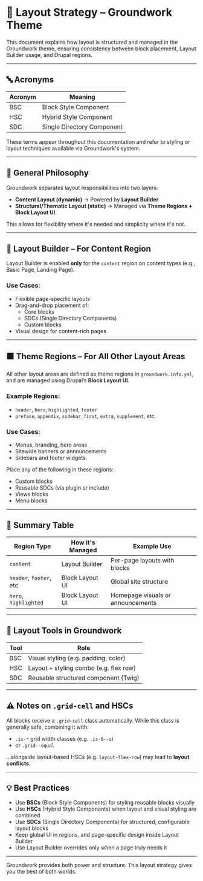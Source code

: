 # 🧱 Layout Strategy – Groundwork Theme

This document explains how layout is structured and managed in the Groundwork theme, ensuring consistency between block placement, Layout Builder usage, and Drupal regions.

---

## 🔤 Acronyms

| Acronym | Meaning                       |
|---------|-------------------------------|
| BSC     | Block Style Component         |
| HSC     | Hybrid Style Component        |
| SDC     | Single Directory Component    |

These terms appear throughout this documentation and refer to styling or layout techniques available via Groundwork's system.

---

## 🎯 General Philosophy

Groundwork separates layout responsibilities into two layers:

- **Content Layout (dynamic)** → Powered by **Layout Builder**
- **Structural/Thematic Layout (static)** → Managed via **Theme Regions + Block Layout UI**

This allows for flexibility where it's needed and simplicity where it's not.

---

## 🔷 Layout Builder – For Content Region

Layout Builder is enabled **only** for the `content` region on content types (e.g., Basic Page, Landing Page).

### Use Cases:
- Flexible page-specific layouts
- Drag-and-drop placement of:
  - Core blocks
  - SDCs (Single Directory Components)
  - Custom blocks
- Visual design for content-rich pages

---

## 🟧 Theme Regions – For All Other Layout Areas

All other layout areas are defined as theme regions in `groundwork.info.yml`, and are managed using Drupal’s **Block Layout UI**.

### Example Regions:
- `header`, `hero`, `highlighted`, `footer`
- `preface`, `appendix`, `sidebar_first`, `extra`, `supplement`, etc.

### Use Cases:
- Menus, branding, hero areas
- Sitewide banners or announcements
- Sidebars and footer widgets

Place any of the following in these regions:
- Custom blocks
- Reusable SDCs (via plugin or include)
- Views blocks
- Menu blocks

---

## 🧩 Summary Table

| Region Type     | How it's Managed         | Example Use                     |
|------------------|--------------------------|----------------------------------|
| `content`        | Layout Builder           | Per-page layouts with blocks     |
| `header`, `footer`, etc. | Block Layout UI         | Global site structure            |
| `hero`, `highlighted`    | Block Layout UI         | Homepage visuals or announcements |

---

## 🧠 Layout Tools in Groundwork

| Tool      | Role                                  |
|-----------|----------------------------------------|
| BSC       | Visual styling (e.g. padding, color)   |
| HSC       | Layout + styling combo (e.g. flex row) |
| SDC       | Reusable structured component (Twig)   |

---

## ⚠️ Notes on `.grid-cell` and HSCs

All blocks receive a `.grid-cell` class automatically. While this class is generally safe, combining it with:

- `.is-*` grid width classes (e.g. `.is-6--s`)
- or `.grid--equal`

…alongside layout-based HSCs (e.g. `layout-flex-row`) may lead to **layout conflicts**.

---

## 💡 Best Practices

- Use **BSCs** (Block Style Components) for styling reusable blocks visually
- Use **HSCs** (Hybrid Style Components) when layout and visual styling are combined
- Use **SDCs** (Single Directory Components) for structured, configurable layout blocks
- Keep global UI in regions, and page-specific design inside Layout Builder
- Use Layout Builder overrides only when a page truly needs it

---

Groundwork provides both power and structure. This layout strategy gives you the best of both worlds.

